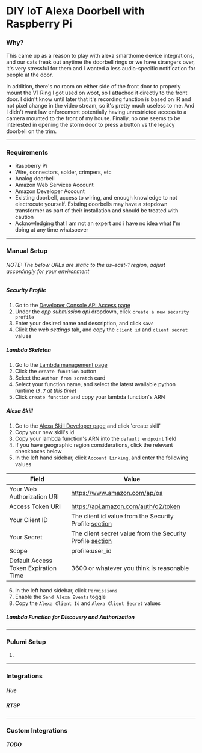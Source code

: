 # DIY IoT Alexa Doorbell with Raspberry Pi

### Why?
This came up as a reason to play with alexa smarthome device integrations, and our cats freak out anytime the doorbell rings or we have strangers over, it's very stressful for them and I wanted a less audio-specific notification for people at the door.

In addition, there's no room on either side of the front door to properly mount the V1 Ring I got used on woot, so I attached it directly to the front door.  I didn't know until later that it's recording function is based on IR and not pixel change in the video stream, so it's pretty much useless to me.  And I didn't want law enforcement potentially having unrestricted access to a camera mounted to the front of my house.  Finally, no one seems to be interested in opening the storm door to press a button vs the legacy doorbell on the trim.
***
### Requirements
* Raspberry Pi
* Wire, connectors, solder, crimpers, etc
* Analog doorbell
* Amazon Web Services Account
* Amazon Developer Account
* Existing doorbell, access to wiring, and enough knowledge to not electrocute yourself.  Existing doorbells may have a stepdown transformer as part of their installation and should be treated with caution
* Acknowledging that I am not an expert and i have no idea what I'm doing at any time whatsoever

***
### Manual Setup
###### *NOTE: The below URLs are static to the us-east-1 region, adjust accordingly for your environment*
##### Security Profile
1) Go to the [Developer Console API Access page](https://developer.amazon.com/apps-and-games/console/api-access/home.html) 
2) Under the *app submission api* dropdown, click `create a new security profile`
3) Enter your desired name and description, and click `save`
4) Click the *web settings* tab, and copy the `client id` and `client secret` values
##### Lambda Skeleton
1) Go to the [Lambda management page](https://console.aws.amazon.com/lambda/home?region=us-east-1#/functions)
2) Click the `create function` button
3) Select the `Author from scratch` card
4) Select your function name, and select the latest available python runtime (*`3.7` at this time*)
5) Click `create function` and copy your lambda function's ARN
##### Alexa Skill
1) Go to the [Alexa Skill Developer page](https://developer.amazon.com/alexa/console/ask) and click 'create skill'
2) Copy your new skill's id
3) Copy your lambda function's ARN into the `default endpoint` field
4) If you have geographic region considerations, click the relevant checkboxes below
5) In the left hand sidebar, click `Account Linking`, and enter the following values

| Field  | Value |
| -------| ----- |
| Your Web Authorization URI  | https://www.amazon.com/ap/oa  |
| Access Token URI  | https://api.amazon.com/auth/o2/token  |
| Your Client ID | The client id value from the Security Profile [section](#Security-Profile) |
| Your Secret | The client secret value from the Security Profile [section](#Security-Profile) |
| Scope | profile:user_id |
| Default Access Token Expiration Time | 3600 or whatever you think is reasonable |
6) In the left hand sidebar, click `Permissions`
7) Enable the `Send Alexa Events` toggle
8) Copy the `Alexa Client Id` and `Alexa Client Secret` values
##### Lambda Function for Discovery and Authorization

***
### Pulumi Setup
1)
***
### Integrations

##### Hue

##### RTSP
***
### Custom Integrations
##### TODO


